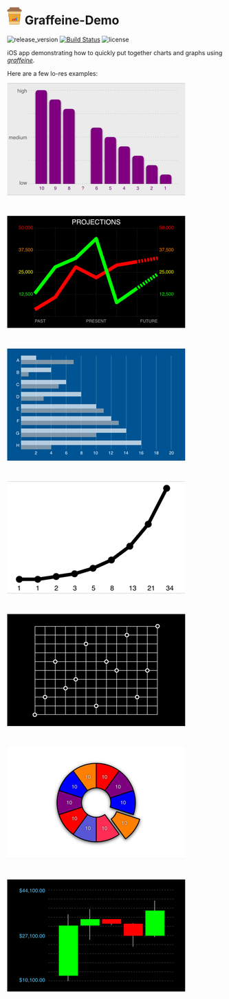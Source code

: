 # ![Graffeine](docs/icon.png) Graffeine-Demo

![release_version](https://img.shields.io/github/tag/quickthyme/graffeine-demo.svg?label=release)
[![Build Status](https://travis-ci.com/quickthyme/graffeine-demo.svg?branch=master)](https://travis-ci.com/quickthyme/graffeine-demo)
![license](https://img.shields.io/github/license/quickthyme/graffeine-demo.svg?color=black)


iOS app demonstrating how to quickly put together charts and graphs using *[graffeine](https://github.com/quickthyme/graffeine)*.

Here are a few lo-res examples:

![sample_1](docs/sample_1.png)
 
 <br />

![sample_2](docs/sample_2.png)
 
 <br />

![sample_3](docs/sample_3.png)
 
 <br />

 ![sample_4](docs/sample_4.png)
  
  <br />

![sample_5](docs/sample_5.png)
 
 <br />

![sample_6](docs/sample_6.png)
 
 <br />

![sample_7](docs/sample_7.png)
 
 <br />

